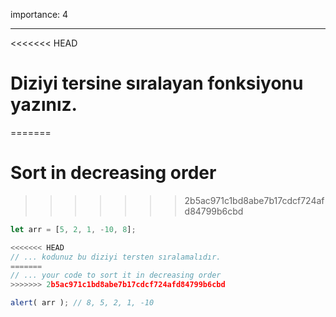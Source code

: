 importance: 4

---

<<<<<<< HEAD
# Diziyi tersine sıralayan fonksiyonu yazınız.
=======
# Sort in decreasing order
>>>>>>> 2b5ac971c1bd8abe7b17cdcf724afd84799b6cbd

```js
let arr = [5, 2, 1, -10, 8];

<<<<<<< HEAD
// ... kodunuz bu diziyi tersten sıralamalıdır.
=======
// ... your code to sort it in decreasing order
>>>>>>> 2b5ac971c1bd8abe7b17cdcf724afd84799b6cbd

alert( arr ); // 8, 5, 2, 1, -10
```

